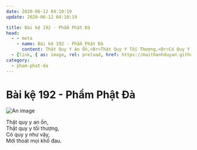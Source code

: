 ```yaml
---
date: 2020-06-12 04:10:19
update: 2020-06-12 04:10:19

title: Bài kệ 192 - Phẩm Phật Đà
head:
  - - meta
    - name: Bài kệ 192 - Phẩm Phật Đà
      content: Thật Quy Y An Ổn,<Br>Thật Quy Y Tối Thượng,<Br>Có Quy Y Như Vậy,<Br>Mới Thoát Mọi Khổ Đau.<Br>
  - [link, { as: image, rel: preload, href: https://maithanhduyan.github.io/kinh-phap-cu/img/pham-phat-da/pham-phat-da-192.jpg }]
category:
  - pham-phat-da
---
```


# Bài kệ 192 - Phẩm Phật Đà

![An image](/img/pham-phat-da/pham-phat-da-192.jpg)

Thật quy y an ổn,<br>Thật quy y tối thượng,<br>Có quy y như vậy,<br>Mới thoát mọi khổ đau.<br>
